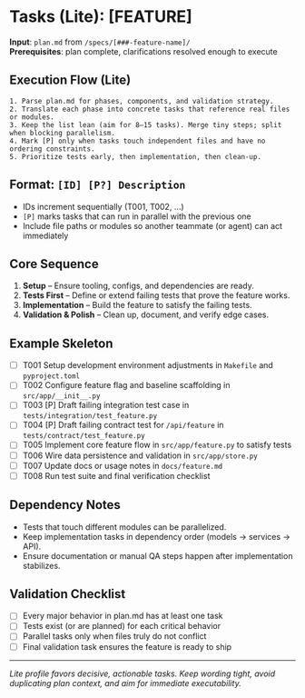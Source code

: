 # Tasks (Lite): [FEATURE]

**Input**: `plan.md` from `/specs/[###-feature-name]/`  
**Prerequisites**: plan complete, clarifications resolved enough to execute

## Execution Flow (Lite)
```
1. Parse plan.md for phases, components, and validation strategy.
2. Translate each phase into concrete tasks that reference real files or modules.
3. Keep the list lean (aim for 8–15 tasks). Merge tiny steps; split when blocking parallelism.
4. Mark [P] only when tasks touch independent files and have no ordering constraints.
5. Prioritize tests early, then implementation, then clean-up.
```

## Format: `[ID] [P?] Description`
- IDs increment sequentially (T001, T002, …)
- `[P]` marks tasks that can run in parallel with the previous one
- Include file paths or modules so another teammate (or agent) can act immediately

## Core Sequence
1. **Setup** – Ensure tooling, configs, and dependencies are ready.
2. **Tests First** – Define or extend failing tests that prove the feature works.
3. **Implementation** – Build the feature to satisfy the failing tests.
4. **Validation & Polish** – Clean up, document, and verify edge cases.

## Example Skeleton
- [ ] T001 Setup development environment adjustments in `Makefile` and `pyproject.toml`
- [ ] T002 Configure feature flag and baseline scaffolding in `src/app/__init__.py`
- [ ] T003 [P] Draft failing integration test case in `tests/integration/test_feature.py`
- [ ] T004 [P] Draft failing contract test for `/api/feature` in `tests/contract/test_feature.py`
- [ ] T005 Implement core feature flow in `src/app/feature.py` to satisfy tests
- [ ] T006 Wire data persistence and validation in `src/app/store.py`
- [ ] T007 Update docs or usage notes in `docs/feature.md`
- [ ] T008 Run test suite and final verification checklist

## Dependency Notes
- Tests that touch different modules can be parallelized.
- Keep implementation tasks in dependency order (models → services → API).
- Ensure documentation or manual QA steps happen after implementation stabilizes.

## Validation Checklist
- [ ] Every major behavior in plan.md has at least one task
- [ ] Tests exist (or are planned) for each critical behavior
- [ ] Parallel tasks only when files truly do not conflict
- [ ] Final validation task ensures the feature is ready to ship

---

*Lite profile favors decisive, actionable tasks. Keep wording tight, avoid duplicating plan context, and aim for immediate executability.*
